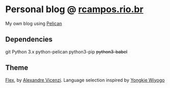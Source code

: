 # Personal blog @ [rcampos.rio.br](https://rcampos.rio.br)

My own blog using [Pelican](https://blog.getpelican.com/)

## Dependencies

git
Python 3.x
python-pelican
python3-pip
~~python3-babel~~

## Theme

[Flex](https://github.com/alexandrevicenzi/flex), by [Alexandre Vicenzi](https://www.alexandrevicenzi.com/).
Language selection inspired by [Yongkie Wiyogo](https://wiyogo.com/)

